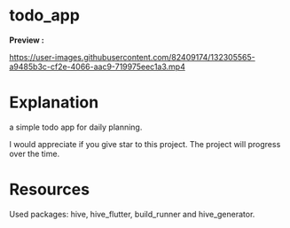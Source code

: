 # todo_app
**Preview :**


https://user-images.githubusercontent.com/82409174/132305565-a9485b3c-cf2e-4066-aac9-719975eec1a3.mp4


# Explanation
a simple todo app for daily planning.

I would appreciate if you give star to this project.
The project will progress over the time.

# Resources

Used packages:
  hive,
  hive_flutter,
  build_runner and
  hive_generator.
